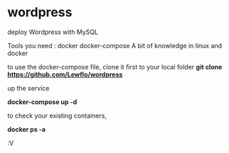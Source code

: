 # wordpress
deploy Wordpress with MySQL

Tools you need :
docker
docker-compose
A bit of knowledge in linux and docker

to use the docker-compose file, clone it first to your local folder
**git clone https://github.com/Lewflo/wordpress**


up the service

**docker-compose up -d**


to check your existing containers, 

**docker ps -a**


:V
